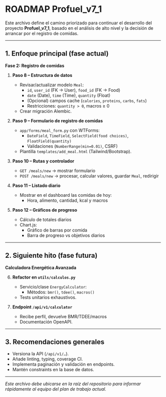 # ROADMAP Profuel_v7_1

Este archivo define el camino priorizado para continuar el desarrollo del proyecto **Profuel_v7_1**, basado en el análisis de alto nivel y la decisión de arrancar por el registro de comidas.

---

## 1. Enfoque principal (fase actual)

**Fase 2: Registro de comidas**

1. **Paso 8 – Estructura de datos**
   - Revisar/actualizar modelo `Meal`:
     - `id`, `user_id` (FK → User), `food_id` (FK → Food)
     - `date` (Date), `time` (Time), `quantity` (Float)
     - (Opcional) campos cache (`calories`, `proteins`, `carbs`, `fats`)
     - Restricciones: `quantity > 0`, macros ≥ 0
   - Crear migración Alembic.

2. **Paso 9 – Formulario de registro de comidas**
   - `app/forms/meal_form.py` con WTForms:
     - `DateField`, `TimeField`, `SelectField(food choices)`, `FloatField(quantity)`
     - Validaciones (`NumberRange(min=0.01)`, CSRF)
   - Plantilla `templates/add_meal.html` (Tailwind/Bootstrap).

3. **Paso 10 – Rutas y controlador**
   - `GET /meals/new` → mostrar formulario
   - `POST /meals/new` → procesar, calcular valores, guardar `Meal`, redirigir

4. **Paso 11 – Listado diario**
   - Mostrar en el dashboard las comidas de hoy:
     - Hora, alimento, cantidad, kcal y macros

5. **Paso 12 – Gráficos de progreso**
   - Cálculo de totales diarios
   - Chart.js:
     - Gráfico de barras por comida
     - Barra de progreso vs objetivos diarios

---

## 2. Siguiente hito (fase futura)

**Calculadora Energética Avanzada**

6. **Refactor en `utils/calculos.py`**
   - Servicio/clase `EnergyCalculator`:
     - Métodos: `bmr()`, `tdee()`, `macros()`
   - Tests unitarios exhaustivos.

7. **Endpoint `/api/v1/calculator`**
   - Recibe perfil, devuelve BMR/TDEE/macros
   - Documentación OpenAPI.

---

## 3. Recomendaciones generales

- Versiona la API (`/api/v1/…`).
- Añade linting, typing, coverage CI.
- Implementa paginación y validación en endpoints.
- Mantén constraints en la base de datos.

---

*Este archivo debe ubicarse en la raíz del repositorio para informar rápidamente al equipo del plan de trabajo actual.*

